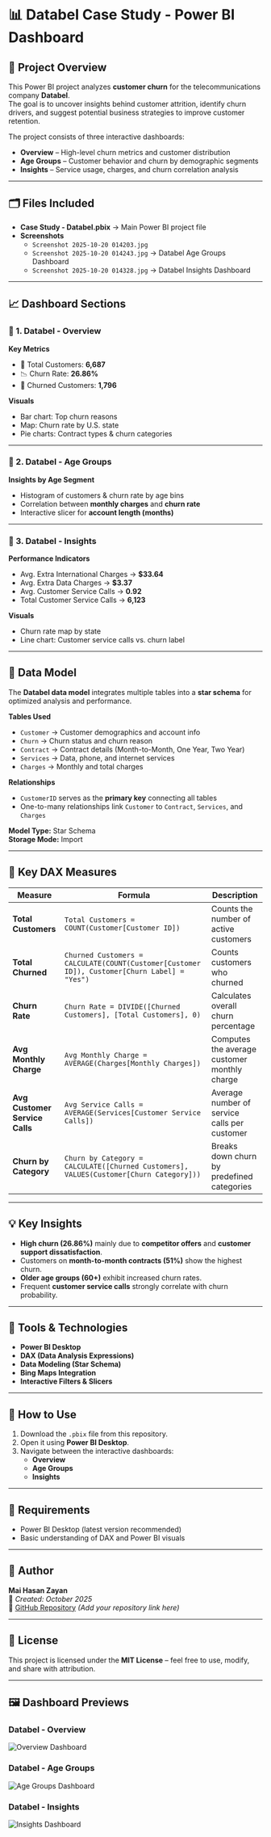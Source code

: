 # 📊 Databel Case Study - Power BI Dashboard

## 🧠 Project Overview
This Power BI project analyzes **customer churn** for the telecommunications company **Databel**.  
The goal is to uncover insights behind customer attrition, identify churn drivers, and suggest potential business strategies to improve customer retention.

The project consists of three interactive dashboards:
- **Overview** – High-level churn metrics and customer distribution
- **Age Groups** – Customer behavior and churn by demographic segments
- **Insights** – Service usage, charges, and churn correlation analysis

---

## 🗂️ Files Included
- **Case Study - Databel.pbix** → Main Power BI project file  
- **Screenshots**
  - `Screenshot 2025-10-20 014203.jpg` 
  - `Screenshot 2025-10-20 014243.jpg` → Databel Age Groups Dashboard  
  - `Screenshot 2025-10-20 014328.jpg` → Databel Insights Dashboard  

---

## 📈 Dashboard Sections

### 🔹 1. Databel - Overview
**Key Metrics**
- 🧾 Total Customers: **6,687**
- 📉 Churn Rate: **26.86%**
- 👥 Churned Customers: **1,796**

**Visuals**
- Bar chart: Top churn reasons  
- Map: Churn rate by U.S. state  
- Pie charts: Contract types & churn categories  

---

### 🔹 2. Databel - Age Groups
**Insights by Age Segment**
- Histogram of customers & churn rate by age bins  
- Correlation between **monthly charges** and **churn rate**  
- Interactive slicer for **account length (months)**  

---

### 🔹 3. Databel - Insights
**Performance Indicators**
- Avg. Extra International Charges → **$33.64**  
- Avg. Extra Data Charges → **$3.37**  
- Avg. Customer Service Calls → **0.92**  
- Total Customer Service Calls → **6,123**

**Visuals**
- Churn rate map by state  
- Line chart: Customer service calls vs. churn label  

---

## 🧩 Data Model

The **Databel data model** integrates multiple tables into a **star schema** for optimized analysis and performance.

**Tables Used**
- `Customer` → Customer demographics and account info  
- `Churn` → Churn status and churn reason  
- `Contract` → Contract details (Month-to-Month, One Year, Two Year)  
- `Services` → Data, phone, and internet services  
- `Charges` → Monthly and total charges  

**Relationships**
- `CustomerID` serves as the **primary key** connecting all tables  
- One-to-many relationships link `Customer` to `Contract`, `Services`, and `Charges`

**Model Type:** Star Schema  
**Storage Mode:** Import  

---

## 🧮 Key DAX Measures

| **Measure** | **Formula** | **Description** |
|--------------|-------------|-----------------|
| **Total Customers** | `Total Customers = COUNT(Customer[Customer ID])` | Counts the number of active customers |
| **Total Churned** | `Churned Customers = CALCULATE(COUNT(Customer[Customer ID]), Customer[Churn Label] = "Yes")` | Counts customers who churned |
| **Churn Rate** | `Churn Rate = DIVIDE([Churned Customers], [Total Customers], 0)` | Calculates overall churn percentage |
| **Avg Monthly Charge** | `Avg Monthly Charge = AVERAGE(Charges[Monthly Charges])` | Computes the average customer monthly charge |
| **Avg Customer Service Calls** | `Avg Service Calls = AVERAGE(Services[Customer Service Calls])` | Average number of service calls per customer |
| **Churn by Category** | `Churn by Category = CALCULATE([Churned Customers], VALUES(Customer[Churn Category]))` | Breaks down churn by predefined categories |

---

## 💡 Key Insights
- **High churn (26.86%)** mainly due to **competitor offers** and **customer support dissatisfaction**.  
- Customers on **month-to-month contracts (51%)** show the highest churn.  
- **Older age groups (60+)** exhibit increased churn rates.  
- Frequent **customer service calls** strongly correlate with churn probability.  

---

## 🧰 Tools & Technologies
- **Power BI Desktop**
- **DAX (Data Analysis Expressions)**
- **Data Modeling (Star Schema)**
- **Bing Maps Integration**
- **Interactive Filters & Slicers**

---

## 🚀 How to Use
1. Download the `.pbix` file from this repository.  
2. Open it using **Power BI Desktop**.  
3. Navigate between the interactive dashboards:
   - **Overview**
   - **Age Groups**
   - **Insights**  

---

## 🧰 Requirements
- Power BI Desktop (latest version recommended)
- Basic understanding of DAX and Power BI visuals

---

## 👤 Author
**Mai Hasan Zayan**  
📅 *Created: October 2025*  
🔗 [GitHub Repository](#) *(Add your repository link here)*  

---

## 📜 License
This project is licensed under the **MIT License** – feel free to use, modify, and share with attribution.

---

## 🖼️ Dashboard Previews

### Databel - Overview
![Overview Dashboard](Screenshot%202025-10-20%20014203.jpg)

### Databel - Age Groups
![Age Groups Dashboard](Screenshot%202025-10-20%20014243.jpg)

### Databel - Insights
![Insights Dashboard](Screenshot%202025-10-20%20014328.jpg)

